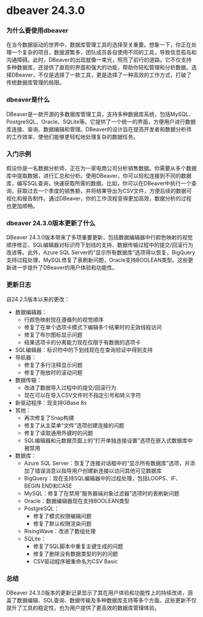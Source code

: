 # dbeaver 24.3.0
### 为什么要使用dbeaver

在当今数据驱动的世界中，数据库管理工具的选择至关重要。想象一下，你正在处理一个复杂的项目，数据源繁多，团队成员各自使用不同的工具，导致信息孤岛和沟通障碍。此时，DBeaver的出现就像一束光，照亮了前行的道路。它不仅支持多种数据库，还提供了直观的界面和强大的功能，帮助你轻松管理和分析数据。选择DBeaver，不仅是选择了一款工具，更是选择了一种高效的工作方式，打破了传统数据库管理的局限。

### dbeaver是什么

DBeaver是一款开源的多数据库管理工具，支持多种数据库系统，包括MySQL、PostgreSQL、Oracle、SQLite等。它提供了一个统一的界面，方便用户进行数据库连接、查询、数据编辑和管理。DBeaver的设计旨在提高开发者和数据分析师的工作效率，使他们能够更轻松地处理复杂的数据任务。

### 入门示例

假设你是一名数据分析师，正在为一家电商公司分析销售数据。你需要从多个数据库中提取数据，进行汇总和分析。使用DBeaver，你可以轻松连接到不同的数据库，编写SQL查询，快速获取所需的数据。比如，你可以在DBeaver中执行一个查询，获取过去一个季度的销售额，并将结果导出为CSV文件，方便后续的数据可视化和报告制作。通过DBeaver，你的工作流程变得更加高效，数据分析的过程也更加顺畅。

### dbeaver 24.3.0版本更新了什么

DBeaver 24.3.0版本带来了多项重要更新，包括数据编辑器中行颜色映射的视觉顺序修正、SQL编辑器对标识符下划线的支持、数据传输过程中的提交/回滚行为改进等。此外，Azure SQL Server的“显示所有数据库”选项得以恢复，BigQuery支持过程处理，MySQL修复了表刷新问题，Oracle支持BOOLEAN类型。这些更新进一步提升了DBeaver的用户体验和功能性。

### 更新日志

自24.2.5版本以来的更改：
- 数据编辑器：
  - 行颜色映射现在遵循列的视觉顺序
  - 修复了在单个选项卡模式下编辑多个结果时的无效线程访问
  - 修复了布尔图标显示问题
  - 结果选项卡的分离能力现在仅限于有数据的选项卡
- SQL编辑器：标识符中的下划线现在在查询验证中得到支持
- 导航器：
  - 修复了多行注释显示问题
  - 修复了拖放时的滚动问题
- 数据传输：
  - 改进了数据导入过程中的提交/回滚行为
  - 现在可以在导入CSV文件时不指定引号和转义字符
- 新驱动程序：现支持GBase 8s
- 其他：
  - 再次修复了Snap构建
  - 修复了从主菜单“文件”选项创建连接的问题
  - 修复了读取通用外键时的问题
  - SQL编辑器和元数据页面上的“打开单独连接设置”选项在嵌入式数据库中被禁用
- 数据库：
  - Azure SQL Server：恢复了连接对话框中的“显示所有数据库”选项，并添加了错误消息以指导用户创建新连接以访问其他可见数据库
  - BigQuery：现在支持SQL编辑器中的过程处理，包括LOOPS、IF、BEGIN END和CASE
  - MySQL：修复了在禁用“服务器端对象过滤器”选项时的表刷新问题
  - Oracle：数据编辑器现在支持BOOLEAN类型
  - PostgreSQL：
    - 修复了模式权限编辑问题
    - 修复了默认权限渲染问题
  - RisingWave：改进了数组处理
  - SQLite：
    - 修复了SQL脚本中重复主键生成的问题
    - 修复了删除没有数据类型的列的问题
    - CSV驱动程序被重命名为CSV Basic

### 总结

DBeaver 24.3.0版本的更新记录显示了其在用户体验和功能性上的持续改进，涵盖了数据编辑、SQL查询、数据传输及多种数据库支持等多个方面。这些更新不仅提升了工具的稳定性，也为用户提供了更高效的数据库管理体验。